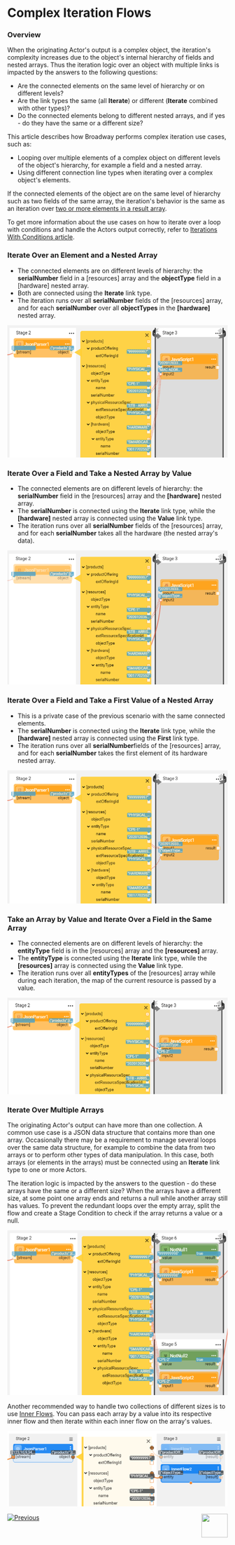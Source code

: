 # Complex Iteration Flows
### Overview

When the originating Actor's output is a complex object, the iteration's complexity increases due to the object's internal hierarchy of fields and nested arrays. Thus the iteration logic over an object with multiple links is impacted by the answers to the following questions:

* Are the connected elements on the same level of hierarchy or on different levels?
* Are the link types the same (all **Iterate**) or different (**Iterate** combined with other types)?
* Do the connected elements belong to different nested arrays, and if yes - do they have the same or a different size? 

This article describes how Broadway performs complex iteration use cases, such as:

* Looping over multiple elements of a complex object on different levels of the object's hierarchy, for example a field and a nested array.
* Using different connection line types when iterating over a complex object's elements.

If the connected elements of the object are on the same level of hierarchy such as two fields of the same array, the iteration's behavior is the same as an iteration over [two or more elements in a result array](21_iterations.md#iterate-over-two-or-more-elements). 

To get more information about the use cases on how to iterate over a loop with conditions and handle the Actors output correctly, refer to [Iterations With Conditions article](21b_iterations_with_condition.md).

### Iterate Over an Element and a Nested Array

* The connected elements are on different levels of hierarchy: the **serialNumber** field in a [resources] array and the **objectType** field in a [hardware] nested array.
* Both are connected using the **Iterate** link type. 
* The iteration runs over all **serialNumber** fields of the [resources] array, and for each **serialNumber** over all **objectTypes** in the **[hardware]** nested array.

<img src="images/iterate_mult_02.PNG" alt="image" style="zoom:80%;" />

### Iterate Over a Field and Take a Nested Array by Value

- The connected elements are on different levels of hierarchy: the **serialNumber** field in the [resources] array and the **[hardware]** nested array.
- The **serialNumber** is connected using the **Iterate** link type, while the **[hardware]** nested array is connected using the **Value** link type.
- The iteration runs over all **serialNumber** fields of the [resources] array, and for each **serialNumber** takes all the hardware (the nested array's data).

<img src="images/iterate_mult_03.PNG" alt="image" style="zoom:80%;" />

### Iterate Over a Field and Take a First Value of a Nested Array

* This is a private case of the previous scenario with the same connected elements.
* The **serialNumber** is connected using the **Iterate** link type, while the **[hardware]** nested array is connected using the **First** link type.
* The iteration runs over all **serialNumber**fields  of the [resources] array, and for each **serialNumber** takes the first element of its hardware nested array.

<img src="images/iterate_mult_05.PNG" alt="image" style="zoom:80%;" />

### Take an Array by Value and Iterate Over a Field in the Same Array

* The connected elements are on different levels of hierarchy: the **entityType** field is in the [resources] array and the **[resources]** array.
* The **entityType** is connected using the **Iterate** link type, while the **[resources]** array is connected using the **Value** link type.
* The iteration runs over all **entityTypes** of the [resources] array while during each iteration, the map of the current resource is passed by a value.

<img src="images/iterate_mult_04.PNG" alt="image" style="zoom:80%;" />

### Iterate Over Multiple Arrays

The originating Actor's output can have more than one collection. A common use case is a JSON data structure that contains more than one array.
Occasionally there may be a requirement to manage several loops over the same data structure, for example to combine the data from two arrays or to perform other types of data manipulation. In this case, both arrays (or elements in the arrays) must be connected using an **Iterate** link type to one or more Actors. 

The iteration logic is impacted by the answers to the question - do these arrays have the same or a different size? When the arrays have a different size, at some point one array ends and returns a null while another array still has values. To prevent the redundant loops over the empty array, split the flow and create a Stage Condition to check if the array returns a value or a null.

![image](images/iterate_blend1.PNG)

Another recommended way to handle two collections of different sizes is to use [Inner Flows](22_broadway_flow_inner_flows.md). You can pass each array by a value into its respective inner flow and then iterate within each inner flow on the array's values.

![image](images/iterate_blend2.PNG)





[![Previous](/articles/images/Previous.png)](21_iterations.md)[<img align="right" width="60" height="54" src="/articles/images/Next.png">](21b_iterations_with_condition.md)

